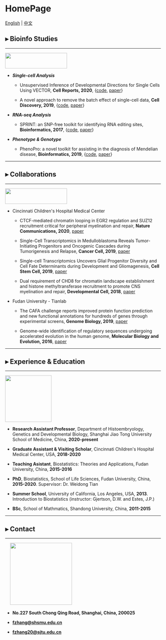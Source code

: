 # HomePage

[English](http://fzhang.bioinfo-lab.com) | [中文](http://fzhang.bioinfo-lab.com/cn)

## ▸ Bioinfo Studies

---------------------------------------

<img src="https://jumphone.github.io/img/bioinfo_logo.png" width="200" height="50">

* ***Single-cell Analysis***

  * Unsupervised Inference of Developmental Directions for Single Cells Using VECTOR, **Cell Reports, 2020**, {[code](https://github.com/jumphone/Vector), [paper](https://doi.org/10.1016/j.celrep.2020.108069)}

  * A novel approach to remove the batch effect of single-cell data, **Cell Discovery, 2019**, {[code](https://github.com/jumphone/BEER), [paper](https://doi.org/10.1038/s41421-019-0114-x)}

* ***RNA-seq Analysis***

  * SPRINT: an SNP-free toolkit for identifying RNA editing sites, **Bioinformatics, 2017**, {[code](https://github.com/jumphone/SPRINT), [paper](https://doi.org/10.1093/bioinformatics/btx473)} 

* ***Phenotype & Genotype***

  * PhenoPro: a novel toolkit for assisting in the diagnosis of Mendelian disease, **Bioinformatics, 2019**, {[code](https://github.com/jumphone/PhenoPro), [paper](https://doi.org/10.1093/bioinformatics/btz100)}

---------------------------------------

## ▸ Collaborations

---------------------------------------

<img src="https://jumphone.github.io/img/colla_logo.png" width="200" height="50">

* Cincinnati Children's Hospital Medical Center

  * CTCF-mediated chromatin looping in EGR2 regulation and SUZ12 recruitment critical for peripheral myelination and repair, **Nature Communications, 2020**, [paper](https://doi.org/10.1038/s41467-020-17955-2)

  * Single-Cell Transcriptomics in Medulloblastoma Reveals Tumor-Initiating Progenitors and Oncogenic Cascades during Tumorigenesis and Relapse, **Cancer Cell, 2019**, [paper](https://doi.org/10.1016/j.ccell.2019.07.009)

  * Single-cell Transcriptomics Uncovers Glial Progenitor Diversity and Cell Fate Determinants during Development and Gliomagenesis, **Cell Stem Cell, 2019**, [paper](https://doi.org/10.1016/j.stem.2019.03.006)

  * Dual requirement of CHD8 for chromatin landscape establishment and histone methyltransferase recruitment to promote CNS myelination and repair, **Developmental Cell, 2018**, [paper](https://doi.org/10.1016/j.devcel.2018.05.022)

* Fudan University - Tianlab

  * The CAFA challenge reports improved protein function prediction and new functional annotations for hundreds of genes through experimental screens, **Genome Biology, 2019**, [paper](https://doi.org/10.1186/s13059-019-1835-8)

  * Genome-wide identification of regulatory sequences undergoing accelerated evolution in the human genome, **Molecular Biology and Evolution, 2016**, [paper](https://doi.org/10.1093/molbev/msw128)

---------------------------------------

## ▸ Experience & Education

---------------------------------------

<img src="https://jumphone.github.io/img/jiaotong_logo.png" width="150">

* **Research Assistant Professor**, Department of Histoembryology, Genetics and Developmental Biology, Shanghai Jiao Tong University School of Medicine, China, **2020-present**

* **Graduate Assistant & Visiting Scholar**, Cincinnati Children's Hospital Medical Center, USA, **2018-2020**

* **Teaching Asistant**, Biostatistics: Theories and Applications, Fudan University, China, **2015-2016**

* **PhD**, Biostatistics, School of Life Sciences, Fudan University, China, **2015-2020**. Supervisor: Dr. Weidong Tian

* **Summer School**, University of California, Los Angeles, USA, **2013**. Introduction to Biostatistics (instructor: Gjertson, D.W. and Estes, J.P.)

* **BSc**, School of Mathmatics, Shandong University, China, **2011-2015** 

---------------------------------------

## ▸ Contact

---------------------------------------

&nbsp;&nbsp;&nbsp;&nbsp;<img src="https://jumphone.github.io/img/email_logo.png" width="200">

* **No.227 South Chong Qing Road, Shanghai, China, 200025**

* **fzhang@shsmu.edu.cn**

* **fzhang20@sjtu.edu.cn**
